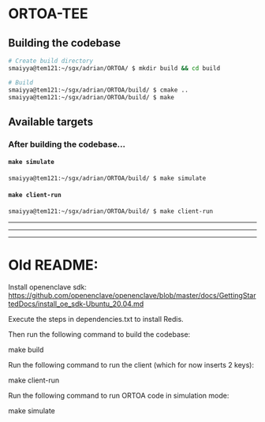 # ORTOA-TEE

## Building the codebase

```bash
# Create build directory
smaiyya@tem121:~/sgx/adrian/ORTOA/ $ mkdir build && cd build

# Build
smaiyya@tem121:~/sgx/adrian/ORTOA/build/ $ cmake ..
smaiyya@tem121:~/sgx/adrian/ORTOA/build/ $ make
```

## Available targets

### After building the codebase...
#### `make simulate`

```bash
smaiyya@tem121:~/sgx/adrian/ORTOA/build/ $ make simulate
```

#### `make client-run`

```bash
smaiyya@tem121:~/sgx/adrian/ORTOA/build/ $ make client-run
```

---
---
---

# Old README:

Install openenclave sdk:
https://github.com/openenclave/openenclave/blob/master/docs/GettingStartedDocs/install_oe_sdk-Ubuntu_20.04.md

Execute the steps in dependencies.txt to install Redis.

Then run the following command to build the codebase:

make build

Run the following command to run the client (which for now inserts 2 keys):

make client-run

Run the following command to run ORTOA code in simulation mode:

make simulate
